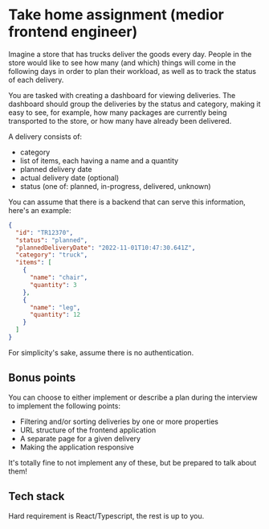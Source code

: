 # Take home assignment (medior frontend engineer)

Imagine a store that has trucks deliver the goods every day. People in the store would like to see how many (and which) things will come in the following days in order to plan their workload, as well as to track the status of each delivery.

You are tasked with creating a dashboard for viewing deliveries. The dashboard should group the deliveries by the status and category, making it easy to see, for example, how many packages are currently being transported to the store, or how many have already been delivered.

A delivery consists of:

- category
- list of items, each having a name and a quantity
- planned delivery date
- actual delivery date (optional)
- status (one of: planned, in-progress, delivered, unknown)

You can assume that there is a backend that can serve this information, here's an example:

```json
{
  "id": "TR12370",
  "status": "planned",
  "plannedDeliveryDate": "2022-11-01T10:47:30.641Z",
  "category": "truck",
  "items": [
    {
      "name": "chair",
      "quantity": 3
    },
    {
      "name": "leg",
      "quantity": 12
    }
  ]
}
```

For simplicity's sake, assume there is no authentication.

## Bonus points

You can choose to either implement or describe a plan during the interview to implement the following points:

- Filtering and/or sorting deliveries by one or more properties
- URL structure of the frontend application
- A separate page for a given delivery
- Making the application responsive

It's totally fine to not implement any of these, but be prepared to talk about them!

## Tech stack

Hard requirement is React/Typescript, the rest is up to you.
